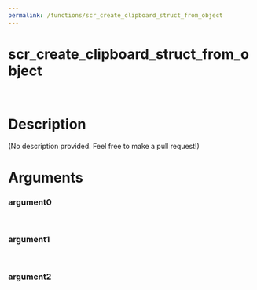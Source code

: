 ```yaml
---
permalink: /functions/scr_create_clipboard_struct_from_object
---
```

# scr_create_clipboard_struct_from_object  
&nbsp;  
# Description  
(No description provided. Feel free to make a pull request!) 
&nbsp;  
# Arguments
### argument0

&nbsp;    
### argument1

&nbsp;    
### argument2

&nbsp;    


